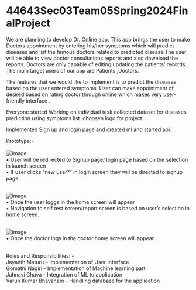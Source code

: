 # 44643Sec03Team05Spring2024FinalProject

We are planning to develop Dr. Online app. This app brings the user to  make Doctors appointment by entering his/her symptoms which will predict diseases and list the famous  doctors related to predicted disease.The  user will be able to view doctor consultations reports  and also download the reports. Doctors are only capable of editing updating the patients’ records.
The main target users of our app are Patients ,Doctors.

The features that we  would like to implement is to predict the diseases based on the user entered symptoms. User can make appointment of desired based on rating doctor through online which makes very user-friendly interface .

Everyone started Working on individual task collected dataset for diseases prediction using symptoms list. choosen logo for project.

Implemented Sign up and login page and created ml and started api.

Prototype:- <br><br>
![image](https://github.com/JayanthMaturu/44643Sec03Team05Spring2024FinalProject/assets/143036932/2740f577-9aea-4d5b-84d2-8c1f79e4df65)  <br>
•	User will be redirected to Signup page/ login page based on the selection in launch screen <br>
•	If user clicks “new user?” in login screen they will be directed to signup page.  <br><br>

![image](https://github.com/JayanthMaturu/44643Sec03Team05Spring2024FinalProject/assets/143036932/43ca7489-648e-40e2-8566-09c41042e59a) <br>
•	Once the user loggs in the home screen will appear<br>
•	Navigation to self test screen/report screen is based on user’s selection in home screen.  <br><br>

![image](https://github.com/JayanthMaturu/44643Sec03Team05Spring2024FinalProject/assets/143036932/d17d1e51-9c90-42ad-9a96-0847e7068b58) <br>
•	Once the doctor logs in the doctor home screen will appear. <br><br>




 Roles and Responsibilities: - <br>
Jayanth Maturu – Implementation of User Interface<br>
Gomathi Nagiri - Implementation of Machine learning part<br>
Jahnavi Chava - Integration of ML to application<br>
Varun Kumar Bhavanam - Handling database for the application<br>

